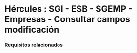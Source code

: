 # Hércules : SGI \- ESB \- SGEMP \- Empresas \- Consultar campos modificación



### Requisitos relacionados






